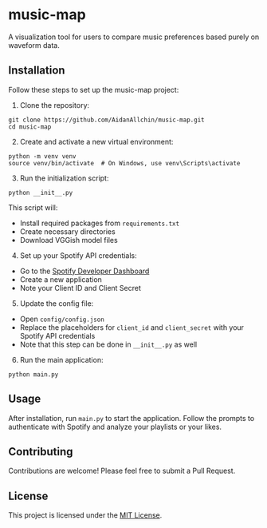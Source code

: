 # music-map

A visualization tool for users to compare music preferences based purely on waveform data.

## Installation

Follow these steps to set up the music-map project:

1. Clone the repository:

```
git clone https://github.com/AidanAllchin/music-map.git
cd music-map
```

2. Create and activate a new virtual environment:

```
python -m venv venv
source venv/bin/activate  # On Windows, use venv\Scripts\activate
```

3. Run the initialization script:

```
python __init__.py
```

This script will:
- Install required packages from `requirements.txt`
- Create necessary directories
- Download VGGish model files

4. Set up your Spotify API credentials:
- Go to the [Spotify Developer Dashboard](https://developer.spotify.com/dashboard/)
- Create a new application
- Note your Client ID and Client Secret

5. Update the config file:
- Open `config/config.json`
- Replace the placeholders for `client_id` and `client_secret` with your Spotify API credentials
- Note that this step can be done in `__init__.py` as well

6. Run the main application:

```
python main.py
```

## Usage

After installation, run `main.py` to start the application. Follow the prompts to authenticate with Spotify and analyze your playlists or your likes.

## Contributing

Contributions are welcome! Please feel free to submit a Pull Request.

## License

This project is licensed under the [MIT License](LICENSE).
